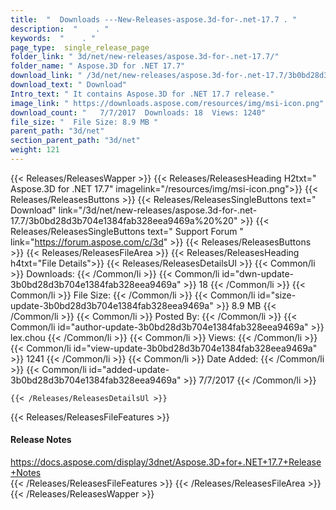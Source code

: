```yaml
---
title:  "  Downloads ---New-Releases-aspose.3d-for-.net-17.7 . " 
description:  "    . " 
keywords:  "    . " 
page_type:  single_release_page
folder_link: " 3d/net/new-releases/aspose.3d-for-.net-17.7/"
folder_name: " Aspose.3D for .NET 17.7"
download_link: " /3d/net/new-releases/aspose.3d-for-.net-17.7/3b0bd28d3b704e1384fab328eea9469a"
download_text: " Download"
Intro_text: " It contains Aspose.3D for .NET 17.7 release."
image_link: " https://downloads.aspose.com/resources/img/msi-icon.png"
download_count: "   7/7/2017  Downloads: 18  Views: 1240"
file_size: "  File Size: 8.9 MB "
parent_path: "3d/net"
section_parent_path: "3d/net"
weight: 121 
---
```


{{< Releases/ReleasesWapper >}}
  {{< Releases/ReleasesHeading H2txt=" Aspose.3D for .NET 17.7" imagelink="/resources/img/msi-icon.png">}}
  {{< Releases/ReleasesButtons >}}
    {{< Releases/ReleasesSingleButtons text=" Download" link="/3d/net/new-releases/aspose.3d-for-.net-17.7/3b0bd28d3b704e1384fab328eea9469a%20%20" >}}
    {{< Releases/ReleasesSingleButtons text=" Support Forum " link="https://forum.aspose.com/c/3d" >}}
  {{< Releases/ReleasesButtons >}}
  {{< Releases/ReleasesFileArea >}}
    {{< Releases/ReleasesHeading h4txt="File Details">}}
    {{< Releases/ReleasesDetailsUl >}}
            {{< Common/li  >}} Downloads: {{< /Common/li >}} 
      {{< Common/li id="dwn-update-3b0bd28d3b704e1384fab328eea9469a" >}} 18 {{< /Common/li >}} 
      {{< Common/li  >}} File Size: {{< /Common/li >}} 
      {{< Common/li id="size-update-3b0bd28d3b704e1384fab328eea9469a" >}} 8.9 MB {{< /Common/li >}} 
      {{< Common/li  >}} Posted By: {{< /Common/li >}} 
      {{< Common/li id="author-update-3b0bd28d3b704e1384fab328eea9469a" >}} lex.chou {{< /Common/li >}} 
      {{< Common/li  >}} Views: {{< /Common/li >}} 
      {{< Common/li id="view-update-3b0bd28d3b704e1384fab328eea9469a" >}} 1241 {{< /Common/li >}} 
      {{< Common/li  >}} Date Added: {{< /Common/li >}} 
      {{< Common/li id="added-update-3b0bd28d3b704e1384fab328eea9469a" >}} 7/7/2017 {{< /Common/li >}} 

    {{< /Releases/ReleasesDetailsUl >}}

  {{< Releases/ReleasesFileFeatures >}}
      <h4>Release Notes</h4><div><a href="https://docs.aspose.com/display/3dnet/Aspose.3D+for+.NET+17.7+Release+Notes">https://docs.aspose.com/display/3dnet/Aspose.3D+for+.NET+17.7+Release+Notes</a></div>
  {{< /Releases/ReleasesFileFeatures >}}
 {{< /Releases/ReleasesFileArea >}}
{{< /Releases/ReleasesWapper >}}


